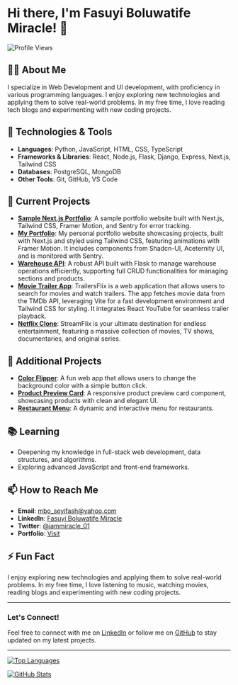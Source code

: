 # Hi there, I'm Fasuyi Boluwatife Miracle! 👋

![Profile Views](https://komarev.com/ghpvc/?username=iammiracle01&color=blue)


## 👨‍💻 About Me

I specialize in Web Development and UI development, with proficiency in various programming languages. I enjoy exploring new technologies and applying them to solve real-world problems. In my free time, I love reading tech blogs and experimenting with new coding projects.


## 🔧 Technologies & Tools

- **Languages**: Python, JavaScript, HTML, CSS, TypeScript
- **Frameworks & Libraries**: React, Node.js, Flask, Django, Express, Next.js, Tailwind CSS
- **Databases**: PostgreSQL, MongoDB
- **Other Tools**: Git, GitHub, VS Code


## 🌱 Current Projects

- **[Sample Next.js Portfolio](https://iammiracle.vercel.app)**: A sample portfolio website built with Next.js, Tailwind CSS, Framer Motion, and Sentry for error tracking.
- **[My Portfolio](https://sample-nextjs-portfolio.vercel.app/)**: My personal portfolio website showcasing projects, built with Next.js and styled using Tailwind CSS, featuring animations with Framer Motion. It includes components from Shadcn-UI, Aceternity UI, and is monitored with Sentry.
- **[Warehouse API](https://github.com/iammiracle01/Warehouse)**: A robust API built with Flask to manage warehouse operations efficiently, supporting full CRUD functionalities for managing sections and products.
- **[Movie Trailer App](https://trailersflix.netlify.app/)**: TrailersFlix is a web application that allows users to search for movies and watch trailers. The app fetches movie data from the TMDb API, leveraging Vite for a fast development environment and Tailwind CSS for styling. It integrates React YouTube for seamless trailer playback.
- **[Netflix Clone](https://github.com/iammiracle01/netflix-clone)**: StreamFlix is your ultimate destination for endless entertainment, featuring a massive collection of movies, TV shows, documentaries, and original series.

## 🚀 Additional Projects

- **[Color Flipper](https://iammiracle01.github.io/Color-flipper/)**: A fun web app that allows users to change the background color with a simple button click.
- **[Product Preview Card](https://iammiracle01.github.io/Product-preview-card/)**: A responsive product preview card component, showcasing products with clean and elegant UI.
- **[Restaurant Menu](https://github.com/iammiracle01/Menu)**: A dynamic and interactive menu for restaurants.

## 📚 Learning

- Deepening my knowledge in full-stack web development, data structures, and algorithms.
- Exploring advanced JavaScript and front-end frameworks.

## 📫 How to Reach Me

- **Email**: [mbo_seyifash@yahoo.com](mailto:mbo_seyifash@yahoo.com)
- **LinkedIn**: [Fasuyi Boluwatife Miracle](https://www.linkedin.com/in/fasuyi-miracle/)
- **Twitter**: [@iammiracle_01](https://x.com/iammiracle_01)
- **Portfolio**: [Visit](https://iammiracle.vercel.app/)

## ⚡ Fun Fact

I enjoy exploring new technologies and applying them to solve real-world problems. In my free time, I love listening to music, watching movies, reading blogs and experimenting with new coding projects.

---

### Let's Connect!

Feel free to connect with me on [LinkedIn](https://www.linkedin.com/in/fasuyi-miracle/) or follow me on [GitHub](https://github.com/iammiracle01) to stay updated on my latest projects.

---
[![Top Languages](https://github-readme-stats.vercel.app/api/top-langs/?username=iammiracle01&layout=compact)](https://github.com/iammiracle01/github-readme-stats)

[![GitHub Stats](https://github-readme-stats.vercel.app/api?username=iammiracle01&show_icons=true&theme=radical)](https://github.com/iammiracle01/github-readme-stats)
